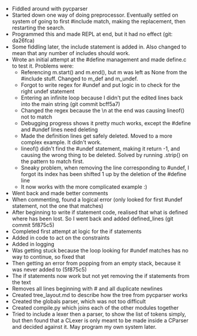 * Fiddled around with pycparser
* Started down one way of doing preprocessor. Eventually settled on system of going to first #include match, making the
  replacement, then restarting the search.
* Programmed this and made REPL at end, but it had no effect (git: da26fca)
* Some fiddling later, the include statement is added in. Also changed to mean that any number of includes should work.
* Wrote an initial attempt at the #define management and made define.c to test it. Problems were:
  * Referencing m.start() and m.end(), but m was left as None from the #include stuff. Changed to m_def and m_undef.
  * Forgot to write regex for #undef and put logic in to check for the right undef statement
  * Entering an infinite loop because I didn't put the edited lines back into the main string (git commit bcff5a7)
  * Changed the regex because the \n at the end was causing lineof() not to match
  * Debugging progress shows it pretty much works, except the #define and #undef lines need deleting
  * Made the definition lines get safely deleted. Moved to a more complex example. It didn't work.
  * lineof() didn't find the #undef statement, making it return -1, and causing the wrong thing to be deleted.
    Solved by running .strip() on the pattern to match first.
  * Sneaky problem, when removing the line corresponding to #undef, I forgot its index has been shifted 1 up by the
    deletion of the #define line
  * It now works with the more complicated example :)
* Went back and made better comments
* When commenting, found a logical error (only looked for first #undef statement, not the one that matches)
* After beginning to write if statement code, realised that what is defined where has been lost. So I went back and
  added defined_lines (git commit 5f875c5)
* Completed first attempt at logic for the if statements
* Added in code to act on the constraints
* Added in logging
* Was getting stuck because the loop looking for #undef matches has no way to continue, so fixed that
* Then getting an error from popping from an empty stack, because it was never added to (5f875c5)
* The if statements now work but not yet removing the if statements from the text
* Removes all lines beginning with # and all duplicate newlines
* Created tree_layout.md to describe how the tree from pycparser works
* Created the globals parser, which was not too difficult
* Created compile.py which joins each of the other modules together
* Tried to include a lexer then a parser, to show the list of tokens simply, but then found that a CLexer is only meant
  to be made inside a CParser and decided against it. May program my own system later.
